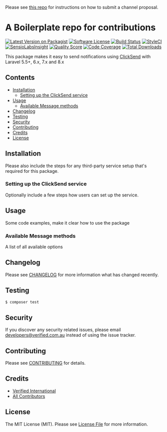 Please see [this repo](https://github.com/laravel-notification-channels/channels) for instructions on how to submit a channel proposal.

# A Boilerplate repo for contributions

[![Latest Version on Packagist](https://img.shields.io/packagist/v/laravel-notification-channels/clicksend.svg?style=flat-square)](https://packagist.org/packages/laravel-notification-channels/clicksend)
[![Software License](https://img.shields.io/badge/license-MIT-brightgreen.svg?style=flat-square)](LICENSE.md)
[![Build Status](https://img.shields.io/travis/laravel-notification-channels/clicksend/master.svg?style=flat-square)](https://travis-ci.org/laravel-notification-channels/clicksend)
[![StyleCI](https://styleci.io/repos/377355997/shield)](https://styleci.io/repos/377355997)
[![SensioLabsInsight](https://img.shields.io/sensiolabs/i/d3213ca0-b974-4d00-8843-16a496116569.svg?style=flat-square)](https://insight.sensiolabs.com/projects/d3213ca0-b974-4d00-8843-16a496116569)
[![Quality Score](https://img.shields.io/scrutinizer/g/laravel-notification-channels/clicksend.svg?style=flat-square)](https://scrutinizer-ci.com/g/laravel-notification-channels/clicksend)
[![Code Coverage](https://img.shields.io/scrutinizer/coverage/g/laravel-notification-channels/clicksend/master.svg?style=flat-square)](https://scrutinizer-ci.com/g/laravel-notification-channels/clicksend/?branch=master)
[![Total Downloads](https://img.shields.io/packagist/dt/laravel-notification-channels/clicksend.svg?style=flat-square)](https://packagist.org/packages/laravel-notification-channels/clicksend)

This package makes it easy to send notifications using [ClickSend](https://www.clicksend.com/) with Laravel 5.5+, 6.x, 7.x and 8.x

## Contents

- [Installation](#installation)
	- [Setting up the ClickSend service](#setting-up-the-ClickSend-service)
- [Usage](#usage)
	- [Available Message methods](#available-message-methods)
- [Changelog](#changelog)
- [Testing](#testing)
- [Security](#security)
- [Contributing](#contributing)
- [Credits](#credits)
- [License](#license)


## Installation

Please also include the steps for any third-party service setup that's required for this package.

### Setting up the ClickSend service

Optionally include a few steps how users can set up the service.

## Usage

Some code examples, make it clear how to use the package

### Available Message methods

A list of all available options

## Changelog

Please see [CHANGELOG](CHANGELOG.md) for more information what has changed recently.

## Testing

``` bash
$ composer test
```

## Security

If you discover any security related issues, please email developers@verified.com.au instead of using the issue tracker.

## Contributing

Please see [CONTRIBUTING](CONTRIBUTING.md) for details.

## Credits

- [Verified International](https://github.com/verifiedit)
- [All Contributors](../../contributors)

## License

The MIT License (MIT). Please see [License File](LICENSE.md) for more information.
